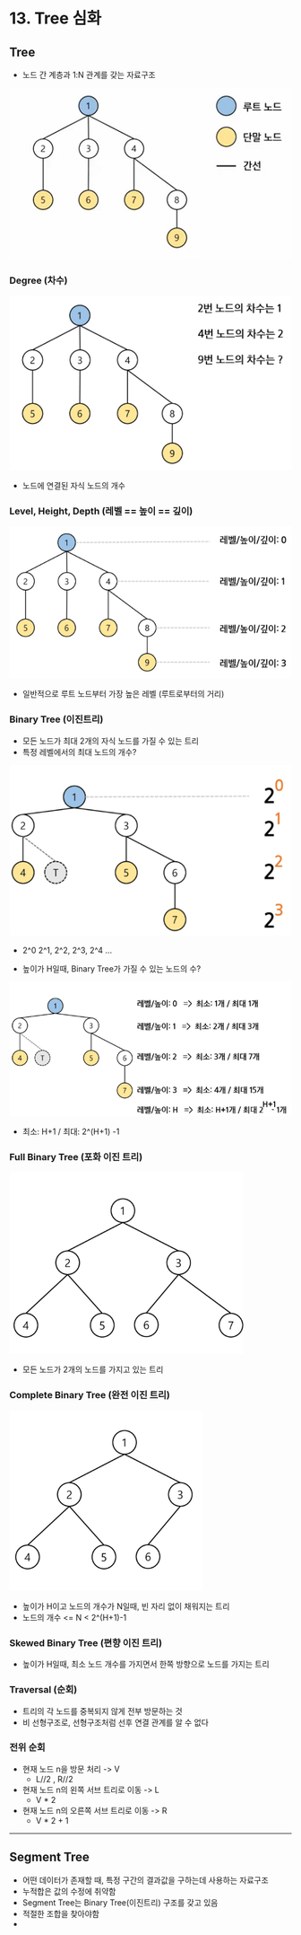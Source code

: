 # 13. Tree 심화

## Tree
- 노드 간 계층과 1:N 관계를 갖는 자료구조

<img src="./algo_13.img/tree.png">

### Degree (차수)

<img src="./algo_13.img/tree2.png">

- 노드에 연결된 자식 노드의 개수

### Level, Height, Depth (레벨 == 높이 == 깊이)

<img src="./algo_13.img/tree3.png">

- 일반적으로 루트 노드부터 가장 높은 레벨 (루트로부터의 거리)

### Binary Tree (이진트리)
- 모든 노드가 최대 2개의 자식 노드를 가질 수 있는 트리
- 특정 레벨에서의 최대 노드의 개수?

<img src="./algo_13.img/tree4.png">

  - 2^0 2^1, 2^2, 2^3, 2^4 ...


- 높이가 H일때, Binary Tree가 가질 수 있는 노드의 수?

<img src="./algo_13.img/tree5.png">

  - 최소: H+1 / 최대: 2^(H+1) -1


### Full Binary Tree (포화 이진 트리)

<img src="./algo_13.img/fbt.png">

- 모든 노드가 2개의 노드를 가지고 있는 트리


### Complete Binary Tree (완전 이진 트리)

<img src="./algo_13.img/cbt.png">

- 높이가 H이고 노드의 개수가 N일때, 빈 자리 없이 채워지는 트리
- 노드의 개수 <= N < 2^(H+1)-1

### Skewed Binary Tree (편향 이진 트리)
- 높이가 H일때, 최소 노드 개수를 가지면서 한쪽 방향으로 노드를 가지는 트리

### Traversal (순회)
- 트리의 각 노드를 중복되지 않게 전부 방문하는 것
- 비 선형구조로, 선형구조처럼 선후 연결 관계를 알 수 없다


### 전위 순회
- 현재 노드 n을 방문 처리 -> V
  - L//2 , R//2
- 현재 노드 n의 왼쪽 서브 트리로 이동 -> L
  - V * 2 
- 현재 노드 n의 오른쪽 서브 트리로 이동 -> R
  - V * 2 + 1

---

## Segment Tree

- 어떤 데이터가 존재할 때, 특정 구간의 결과값을 구하는데 사용하는 자료구조
- 누적합은 값의 수정에 취약함
- Segment Tree는 Binary Tree(이진트리) 구조를 갖고 있음
- 적절한 조합을 찾아야함
- 


